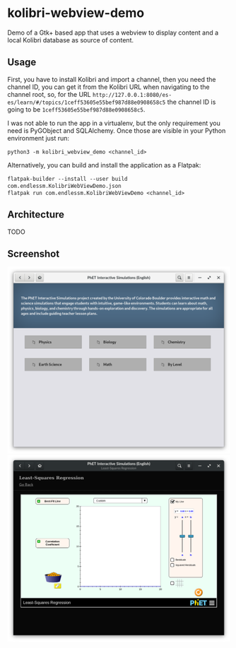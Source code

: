 # kolibri-webview-demo

Demo of a Gtk+ based app that uses a webview to display content and a local Kolibri database as source of content.

## Usage

First, you have to install Kolibri and import a channel, then you need the channel ID, you can get it from the Kolibri URL when navigating to the channel root, so, for the URL `http://127.0.0.1:8080/es-es/learn/#/topics/1ceff53605e55bef987d88e0908658c5` the channel ID is going to be `1ceff53605e55bef987d88e0908658c5`.

I was not able to run the app in a virtualenv, but the only requirement you need is PyGObject and SQLAlchemy. Once those are visible in your Python environment just run:

    python3 -m kolibri_webview_demo <channel_id>

Alternatively, you can build and install the application as a Flatpak:

    flatpak-builder --install --user build com.endlessm.KolibriWebViewDemo.json
    flatpak run com.endlessm.KolibriWebViewDemo <channel_id>

## Architecture

TODO

## Screenshot

![](./Screenshot-1.png)
![](./Screenshot-2.png)
